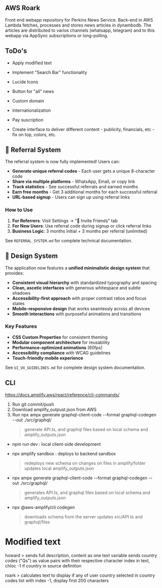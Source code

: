 ## AWS Roark
Front end webapp repository for Perkins News Service. Back-end in AWS Lambda fetches, processes and stores news articles in dynambodb. The articles are distributed to varios channels (whatsapp, telegram) and to this webapp via AppSync subscriptions or long-polling.

## ToDo's
- Apply modified text

- Implement "Search Bar" functionality
- Lucide Icons
- Button for "all" news

- Custom domain
- Internationalization

- Pay suscription
- Create interface to deliver different content  - publicity, financials, etc - fix on top, colors, etc.

## 🎁 Referral System

The referral system is now fully implemented! Users can:

- **Generate unique referral codes** - Each user gets a unique 8-character code
- **Share via multiple platforms** - WhatsApp, Email, or copy link
- **Track statistics** - See successful referrals and earned months
- **Earn free months** - Get 3 additional months for each successful referral
- **URL-based signup** - Users can sign up using referral links

### How to Use

1. **For Referrers**: Visit Settings → "🎁 Invite Friends" tab
2. **For New Users**: Use referral code during signup or click referral links
3. **Business Logic**: 3 months initial + 3 months per referral (unlimited)

See `REFERRAL_SYSTEM.md` for complete technical documentation.

## 🎨 Design System

The application now features a **unified minimalistic design system** that provides:

- **Consistent visual hierarchy** with standardized typography and spacing
- **Clean, ascetic interfaces** with generous whitespace and subtle shadows
- **Accessibility-first approach** with proper contrast ratios and focus states
- **Mobile-responsive design** that works seamlessly across all devices
- **Smooth interactions** with purposeful animations and transitions

### Key Features

- **CSS Custom Properties** for consistent theming
- **Modular component architecture** for reusability
- **Performance-optimized animations** (60fps)
- **Accessibility compliance** with WCAG guidelines
- **Touch-friendly mobile experience**

See `UI_UX_GUIDELINES.md` for complete design system documentation.


## CLI
https://docs.amplify.aws/react/reference/cli-commands/

1. Run git commit/push
2. Download amplify_outpust.json from AWS 
3. Run npx ampx generate graphql-client-code --format graphql-codegen --out ./src/graphql/ 
    > generate API.ts, and graphql files based on local schema and amplify_outputs.json


- npm run dev : local client-side development

- npx amplify sandbox : deploys to backend sandbox
    > redeploys new schema on changes on files in amplify/folder
    > updates local amplify_outputs.json

- npx ampx generate graphql-client-code --format graphql-codegen --out ./src/graphql/ 
    > generates API.ts, and graphql files based on local schema and amplify_outputs.json

- npx @aws-amplify/cli codegen 
    > downloads schema from the server
    > updates src/API.ts and graphql/files



# Modified text
howard > 
    sends full description, content as one text variable
    sends country codes ("Qs") as value pairs with their respective character index in text, chloc -1 if country in source definition

roark > calculates text to display
    if any of user country selected in country codes list with index -1, display first 200 characters

